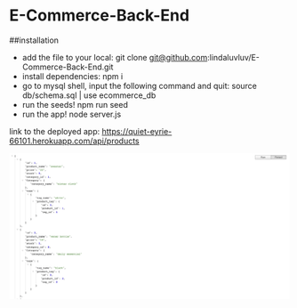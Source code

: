 # E-Commerce-Back-End
##installation
- add the file to your local: 
git clone git@github.com:lindaluvluv/E-Commerce-Back-End.git
- install dependencies:
npm i
- go to mysql shell, input the following command and quit:
source db/schema.sql |
use ecommerce_db
- run the seeds!
npm run seed 
- run the app!
node server.js

link to the deployed app: https://quiet-eyrie-66101.herokuapp.com/api/products


![Screenshot](screenshot.png "Title")